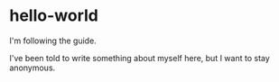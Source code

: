 # hello-world
I'm following the guide.

I've been told to write something about myself here, but I want to stay anonymous.
